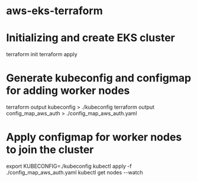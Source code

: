 # aws-eks-terraform

# Initializing and create EKS cluster
terraform init
terraform apply  

# Generate kubeconfig and configmap for adding worker nodes
terraform output kubeconfig > ./kubeconfig
terraform output config_map_aws_auth > ./config_map_aws_auth.yaml

# Apply configmap for worker nodes to join the cluster
export KUBECONFIG=./kubeconfig
kubectl apply -f ./config_map_aws_auth.yaml
kubectl get nodes --watch
